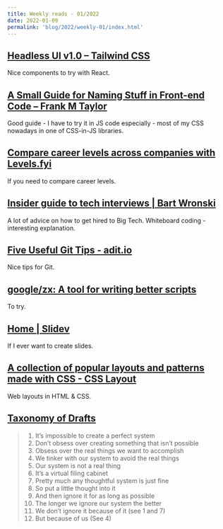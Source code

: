 ```yaml
---
title: Weekly reads - 01/2022
date: 2022-01-09
permalink: 'blog/2022/weekly-01/index.html'
---
```


## [Headless UI v1.0 – Tailwind CSS](https://tailwindcss.com/blog/headless-ui-v1)

Nice components to try with React.

## [A Small Guide for Naming Stuff in Front-end Code – Frank M Taylor](https://blog.frankmtaylor.com/2021/10/21/a-small-guide-for-naming-stuff-in-front-end-code/)

Good guide - I have to try it in JS code especially - most of my CSS nowadays in one of CSS-in-JS libraries.

## [Compare career levels across companies with Levels.fyi](https://www.levels.fyi)

If you need to compare career levels.

## [Insider guide to tech interviews | Bart Wronski](https://bartwronski.com/2022/01/04/insider-guide-to-tech-interviews/)

A lot of advice on how to get hired to Big Tech. Whiteboard coding - interesting explanation.

## [Five Useful Git Tips - adit.io](https://adit.io/posts/2013-08-16-five-useful-git-tips.html)

Nice tips for Git.

## [google/zx: A tool for writing better scripts](https://github.com/google/zx)

To try.

## [Home | Slidev](https://sli.dev/)

If I ever want to create slides.

## [A collection of popular layouts and patterns made with CSS - CSS Layout](https://csslayout.io/)

Web layouts in HTML & CSS.

## [Taxonomy of Drafts](https://michaellaporta.com/home/taxonomyanddrafts)

> 1. It’s impossible to create a perfect system
> 2. Don’t obsess over creating something that isn’t possible
> 3. Obsess over the real things we want to accomplish
> 4. We tinker with our system to avoid the real things
> 5. Our system is not a real thing
> 6. It’s a virtual filing cabinet
> 7. Pretty much any thoughtful system is just fine
> 8. So put a little thought into it
> 9. And then ignore it for as long as possible
> 10. The longer we ignore our system the better
> 11. We don’t ignore it because of it (see 1 and 7)
> 12. But because of us (See 4)
